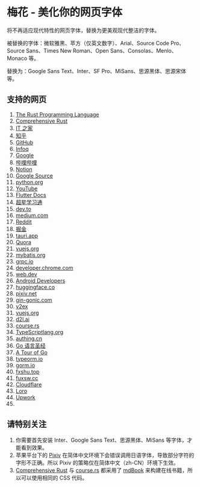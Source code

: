 # 梅花 - 美化你的网页字体

将不再适应现代特性的网页字体，替换为更美观现代整洁的字体。

被替换的字体：微软雅黑、苹方（仅英文数字）、Arial、Source Code Pro、Source Sans、Times New Roman、Open Sans、Consolas、Menlo、Monaco 等。

替换为：Google Sans Text、Inter、SF Pro、MiSans、思源黑体、思源宋体等。

## 支持的网页

1. [The Rust Programming Language](https://doc.rust-lang.org/book/)
2. [Comprehensive Rust](https://google.github.io/comprehensive-rust/)
3. [IT 之家](https://www.ithome.com/)
4. [知乎](https://zhihu.com/)
5. [GitHub](https://github.com)
6. [Infoq](https://www.infoq.cn/)
7. [Google](https://www.google.com/)
8. [哔哩哔哩](https://www.bilibili.com/)
9. [Notion](https://www.notion.so/)
10. [Google Source](https://www.googlesource.com/)
11. [python.org](https://www.python.org/)
12. [YouTube](https://www.youtube.com/)
13. [Flutter Docs](https://docs.flutter.dev)
14. [超星学习通](https://www.chaoxing.com/)
15. [dev.to](https://dev.to/)
16. [medium.com](https://medium.com/)
17. [Reddit](https://ww.reddit.com/)
18. [掘金](https://juejin.cn/)
19. [tauri.app](https://tauri.app/)
20. [Quora](https://www.quora.com/)
21. [vuejs.org](https://vuejs.org/)
22. [mybatis.org](https://mybatis.org/)
23. [grpc.io](https://grpc.io/)
24. [developer.chrome.com](https://developer.chrome.com/)
25. [web.dev](https://web.dev/)
26. [Android Developers](https://developer.android.com/)
27. [huggingface.co](https://huggingface.co/)
28. [pixiv.net](https://www.pixiv.net/)
29. [gin-gonic.com](https://gin-gonic.com/)
30. [v2ex](https://v2ex.com/)
31. [vuejs.org](https://vuejs.org/)
32. [d2l.ai](https://d2l.ai)
33. [course.rs](https://course.rs)
34. [TypeScriptlang.org](https://www.typescriptlang.org)
35. [authing.cn](https://authing.cn)
36. [Go 语言圣经](https://gopl-zh.github.io)
37. [A Tour of Go](https://go.dev)
38. [typeorm.io](https://typeorm.io)
39. [gorm.io](https://gorm.io)
40. [fxshu.top](http://fxshu.top)
41. [fuxsw.cc](http://fuxsw.cc)
42. [Cloudflare](https://cloudflare.com)
43. [Loro](https://www.loro.dev)
44. [Upwork](https://www.upwork.com)
45. 

## 请特别关注

1. 你需要首先安装 Inter、Google Sans Text、思源黑体、MiSans 等字体，才能看到效果。
2. 苹果平台下的 [Pixiv](https://www.pixiv.net/) 在简体中文环境下会错误调用日语字体，导致部分字符的字形不正确。所以 Pixiv 的策略仅在简体中文（zh-CN）环境下生效。
3. [Comprehensive Rust](https://google.github.io/comprehensive-rust/) 与 [course.rs](https://course.rs) 都采用了 [mdBook](https://github.com/rust-lang/mdBook) 来构建在线书籍，所以可以使用相同的 CSS 代码。
